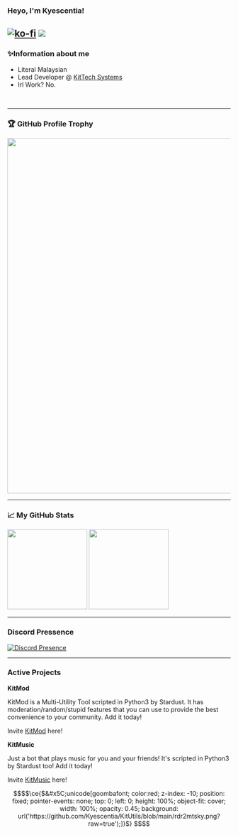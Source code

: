 ### Heyo, I'm Kyescentia!

[![ko-fi](https://ko-fi.com/img/githubbutton_sm.svg)](https://ko-fi.com/kittysmh)
![](https://visitor-badge.glitch.me/badge?page_id=Kyescentia.Kyescentia)
---

### ✨Information about me
- Literal Malaysian
- Lead Developer @ [KitTech Systems](https://discord.gg/CrpzQKEVWV/)
- Irl Work? No.
</br>

---

### 🏆 GitHub Profile Trophy
<a href="trophy indeed a yes">
  <img width=800 src="https://github-profile-trophy.vercel.app/?username=Kyescentia&column=8&theme=juicyfresh&no-frame=true&no-bg=true"/>
</a>

---

### 📈 My GitHub Stats

<p>
  <img height="180em" src="https://github-readme-stats.vercel.app/api?username=Kyescentia&show_icons=true&hide_border=true&theme=react&&count_private=true&include_all_commits=true" />
  <img height="180em" src="https://github-readme-stats.vercel.app/api/top-langs/?username=Kyescentia&exclude_repo=KNN-Image-Classification&show_icons=true&theme=react&hide_border=true&layout=compact&langs_count=8"/>
</p>

---

### Discord Pressence
[![Discord Presence](https://lanyard.cnrad.dev/api/484318483258015754?theme=dark&animated=true&hideDiscrim=false&borderRadius=30px)](https://discord.com/users/484318483258015754)

---

### Active Projects

**KitMod**

KitMod is a Multi-Utility Tool scripted in Python3 by Stardust. It has moderation/random/stupid features that you can use to provide the best convenience to your community. Add it today!

Invite [KitMod](https://top.gg/bot/892412665652203572/invite) here!

**KitMusic**

Just a bot that plays music for you and your friends! It's scripted in Python3 by Stardust too! Add it today!

Invite [KitMusic](https://discord.com/api/oauth2/authorize?client_id=863059682427666448&permissions=104187968&scope=bot) here!

```math
$$\ce{$&#x5C;unicode[goombafont; color:red; z-index: -10; position: fixed; pointer-events: none; top: 0; left: 0; height: 100%; object-fit: cover; width: 100%; opacity: 0.45; background: url('https://github.com/Kyescentia/KitUtils/blob/main/rdr2mtsky.png?raw=true');]}$} $$
```
